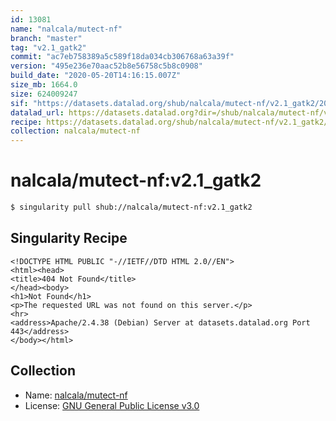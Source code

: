```yaml
---
id: 13081
name: "nalcala/mutect-nf"
branch: "master"
tag: "v2.1_gatk2"
commit: "ac7eb758389a5c589f18da034cb306768a63a39f"
version: "495e236e70aac52b8e56758c5b8c0908"
build_date: "2020-05-20T14:16:15.007Z"
size_mb: 1664.0
size: 624009247
sif: "https://datasets.datalad.org/shub/nalcala/mutect-nf/v2.1_gatk2/2020-05-20-ac7eb758-495e236e/495e236e70aac52b8e56758c5b8c0908.sif"
datalad_url: https://datasets.datalad.org?dir=/shub/nalcala/mutect-nf/v2.1_gatk2/2020-05-20-ac7eb758-495e236e/
recipe: https://datasets.datalad.org/shub/nalcala/mutect-nf/v2.1_gatk2/2020-05-20-ac7eb758-495e236e/Singularity
collection: nalcala/mutect-nf
---
```


# nalcala/mutect-nf:v2.1_gatk2

```bash
$ singularity pull shub://nalcala/mutect-nf:v2.1_gatk2
```

## Singularity Recipe

```singularity
<!DOCTYPE HTML PUBLIC "-//IETF//DTD HTML 2.0//EN">
<html><head>
<title>404 Not Found</title>
</head><body>
<h1>Not Found</h1>
<p>The requested URL was not found on this server.</p>
<hr>
<address>Apache/2.4.38 (Debian) Server at datasets.datalad.org Port 443</address>
</body></html>
```

## Collection

 - Name: [nalcala/mutect-nf](https://github.com/nalcala/mutect-nf)
 - License: [GNU General Public License v3.0](https://api.github.com/licenses/gpl-3.0)

